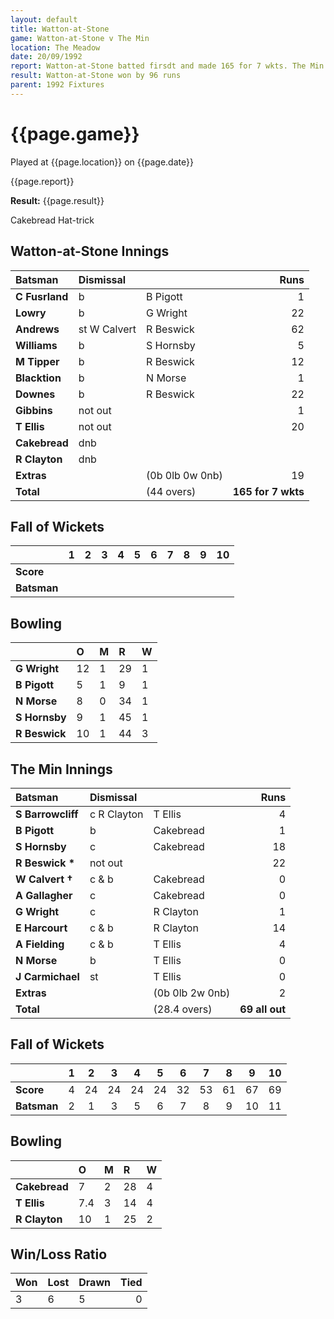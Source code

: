```yaml
---
layout: default
title: Watton-at-Stone
game: Watton-at-Stone v The Min
location: The Meadow
date: 20/09/1992
report: Watton-at-Stone batted firsdt and made 165 for 7 wkts. The Min replied with 69 all out
result: Watton-at-Stone won by 96 runs
parent: 1992 Fixtures
---
```


# {{page.game}}

Played at {{page.location}} on {{page.date}}

{{page.report}}

**Result:** {{page.result}}

Cakebread Hat-trick

## Watton-at-Stone Innings

| Batsman | Dismissal |  | Runs |
|:---|:---|---|---:|
| **C Fusrland** | b | B Pigott | 1 | 
| **Lowry** | b | G Wright | 22 | 
| **Andrews** | st W Calvert | R Beswick | 62 | 
| **Williams** | b | S Hornsby | 5 | 
| **M Tipper** | b | R Beswick | 12 | 
| **Blacktion** | b | N Morse | 1 |
| **Downes** | b | R Beswick | 22 | 
| **Gibbins** | not out |  | 1 |
| **T Ellis** | not out |  | 20 | 
| **Cakebread** | dnb |  |  | 
| **R Clayton** | dnb |  |  |
| **Extras** | | (0b 0lb 0w 0nb) | 19 | 
| **Total** | | (44 overs) | **165 for 7 wkts** | 

## Fall of Wickets

| | 1 | 2 | 3 | 4 | 5 | 6 | 7 | 8 | 9 | 10 |
|---|:---:|:---:|:---:|:---:|:---:|:---:|:---:|:---:|:---:|:---:|
| **Score** |  |  |  |  |  |  |  |  |  |  |
| **Batsman** |  |  |  |  |  |  |  |  |  |  |

## Bowling

| | O | M | R | W |
|---|:---|:---|:---|:---|
| **G Wright** | 12 | 1 | 29 | 1 | 
| **B Pigott** | 5 | 1 | 9 | 1 | 
| **N Morse** | 8 | 0 | 34 | 1 | 
| **S Hornsby** | 9 | 1 | 45 | 1 | 
| **R Beswick** | 10 | 1 | 44 | 3 |

## The Min Innings

| Batsman | Dismissal |  | Runs |
|:---|:---|---|---:|
| **S Barrowcliff** | c R Clayton | T Ellis | 4 | 
| **B Pigott** | b | Cakebread | 1 | 
| **S Hornsby** | c | Cakebread | 18 | 
| **R Beswick &#42;** | not out |  | 22 | 
| **W Calvert &#8224;** | c & b | Cakebread | 0 |
| **A Gallagher** | c | Cakebread | 0 | 
| **G Wright** | c | R Clayton | 1 | 
| **E Harcourt** | c & b | R Clayton | 14 | 
| **A Fielding** | c & b | T Ellis | 4 | 
| **N Morse** | b | T Ellis | 0 | 
| **J Carmichael** | st | T Ellis | 0 | 
| **Extras** | | (0b 0lb 2w 0nb) | 2 | 
| **Total** | | (28.4 overs) | **69 all out** | 

## Fall of Wickets

| | 1 | 2 | 3 | 4 | 5 | 6 | 7 | 8 | 9 | 10 |
|---|:---:|:---:|:---:|:---:|:---:|:---:|:---:|:---:|:---:|:---:|
| **Score** | 4 | 24 | 24 | 24 | 24 | 32 | 53 | 61 | 67 | 69 |
| **Batsman** | 2 | 1 | 3 | 5 | 6 | 7 | 8 | 9 | 10 | 11 |

## Bowling

| | O | M | R | W |
|---|:---|:---|:---|:---|
| **Cakebread** | 7 | 2 | 28 | 4 | 
| **T Ellis** | 7.4 | 3 | 14 | 4 | 
| **R Clayton** | 10 | 1 | 25 | 2 | 

## Win/Loss Ratio

| Won | Lost | Drawn | Tied |
|:---|:---|:---|---:|
| 3 | 6 | 5 | 0 |